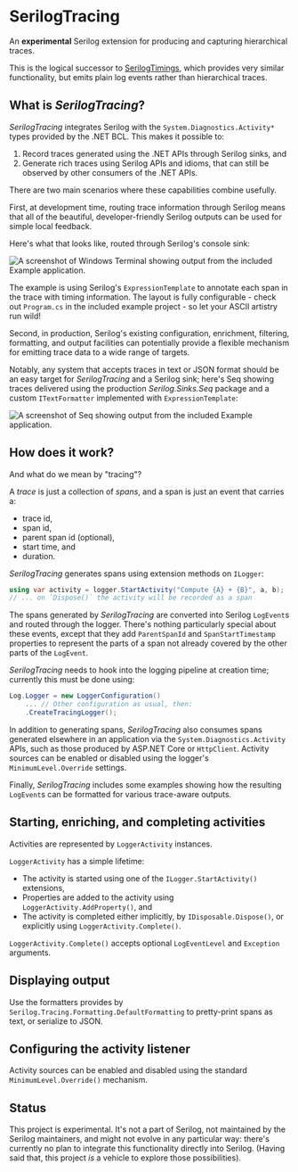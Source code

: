 # SerilogTracing

An **experimental** Serilog extension for producing and capturing hierarchical traces.

This is the logical successor to [SerilogTimings](https://github.com/nblumhardt/serilog-timings), which provides very 
similar functionality, but emits plain log events rather than hierarchical traces.

## What is _SerilogTracing_?

_SerilogTracing_ integrates Serilog with the `System.Diagnostics.Activity*` types provided by the .NET BCL. This makes
it possible to:

 1. Record traces generated using the .NET APIs through Serilog sinks, and 
 2. Generate rich traces using Serilog APIs and idioms, that can still be observed by other consumers of the .NET APIs.
 
There are two main scenarios where these capabilities combine usefully.

First, at development time, routing trace information through Serilog means that all of the beautiful, developer-friendly
Serilog outputs can be used for simple local feedback.

Here's what that looks like, routed through Serilog's console sink:

![A screenshot of Windows Terminal showing output from the included Example application.](https://raw.githubusercontent.com/nblumhardt/serilog-tracing/dev/assets/console-output.png)

The example is using Serilog's `ExpressionTemplate` to annotate each span in the trace with timing information. The
layout is fully configurable - check out `Program.cs` in the included example project - so let your ASCII artistry run
wild!

Second, in production, Serilog's existing configuration, enrichment, filtering, formatting, and output facilities
can potentially provide a flexible mechanism for emitting trace data to a wide range of targets.

Notably, any system that accepts traces in text or JSON format should be an easy target for _SerilogTracing_ and a
Serilog sink; here's Seq showing traces delivered using the production _Serilog.Sinks.Seq_ package and a custom
`ITextFormatter` implemented with `ExpressionTemplate`:

![A screenshot of Seq showing output from the included Example application.](https://raw.githubusercontent.com/nblumhardt/serilog-tracing/dev/assets/seq-output.png)

## How does it work?

And what do we mean by "tracing"?

A _trace_ is just a collection of _spans_, and a span is just an event that carries a:

 * trace id,
 * span id,
 * parent span id (optional),
 * start time, and
 * duration.

_SerilogTracing_ generates spans using extension methods on `ILogger`:

```csharp
using var activity = logger.StartActivity("Compute {A} + {B}", a, b);
// ... on `Dispose()` the activity will be recorded as a span
```

The spans generated by _SerilogTracing_ are converted into Serilog `LogEvent`s and routed through the logger. There's
nothing particularly special about these events, except that they add `ParentSpanId` and `SpanStartTimestamp`
properties to represent the parts of a span not already covered by the other parts of the `LogEvent`.

_SerilogTracing_ needs to hook into the logging pipeline at creation time; currently this must be done using:

```csharp
Log.Logger = new LoggerConfiguration()
    ... // Other configuration as usual, then:
    .CreateTracingLogger();
```

In addition to generating spans, _SerilogTracing_ also consumes spans generated elsewhere in an application via the
`System.Diagnostics.Activity` APIs, such as those produced by ASP.NET Core or `HttpClient`. Activity sources can be
enabled or disabled using the logger's `MinimumLevel.Override` settings.

Finally, _SerilogTracing_ includes some examples showing how the resulting `LogEvent`s can be formatted for various
trace-aware outputs.

## Starting, enriching, and completing activities

Activities are represented by `LoggerActivity` instances.

`LoggerActivity` has a simple lifetime:

 * The activity is started using one of the `ILogger.StartActivity()` extensions,
 * Properties are added to the activity using `LoggerActivity.AddProperty()`, and
 * The activity is completed either implicitly, by `IDisposable.Dispose()`, or explicitly using `LoggerActivity.Complete()`.

`LoggerActivity.Complete()` accepts optional `LogEventLevel` and `Exception` arguments.

## Displaying output

Use the formatters provides by `Serilog.Tracing.Formatting.DefaultFormatting` to pretty-print spans as text, or 
serialize to JSON.

## Configuring the activity listener

Activity sources can be enabled and disabled using the standard `MinimumLevel.Override()` mechanism.

## Status

This project is experimental. It's not a part of Serilog, not maintained by the Serilog maintainers, and might not
evolve in any particular way: there's currently no plan to integrate this functionality directly into Serilog. (Having
said that, this project _is_ a vehicle to explore those possibilities).
